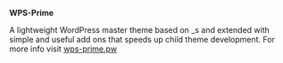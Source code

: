 **WPS-Prime**

A lightweight WordPress master theme based on _s and extended with simple and useful add ons that speeds up child theme development.
For more info visit [wps-prime.pw](http://wps-prime.pw/)

